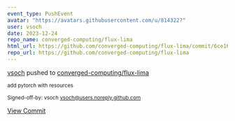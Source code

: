 ```yaml
---
event_type: PushEvent
avatar: "https://avatars.githubusercontent.com/u/814322?"
user: vsoch
date: 2023-12-24
repo_name: converged-computing/flux-lima
html_url: https://github.com/converged-computing/flux-lima/commit/6ce16638273c8a98ba3a0f1ea93202a17ef992cb
repo_url: https://github.com/converged-computing/flux-lima
---
```


<a href='https://github.com/vsoch' target='_blank'>vsoch</a> pushed to <a href='https://github.com/converged-computing/flux-lima' target='_blank'>converged-computing/flux-lima</a>

<small>add pytorch with resources

Signed-off-by: vsoch <vsoch@users.noreply.github.com></small>

<a href='https://github.com/converged-computing/flux-lima/commit/6ce16638273c8a98ba3a0f1ea93202a17ef992cb' target='_blank'>View Commit</a>